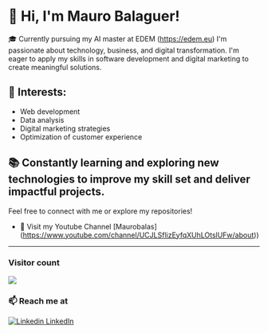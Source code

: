 <h1> 👋 Hi, I'm Mauro Balaguer!</h1>


🎓 Currently pursuing my AI master at EDEM (https://edem.eu)
I'm passionate about technology, business, and digital transformation. 
I'm eager to apply my skills in software development and digital marketing to create meaningful solutions.

<h2>🌟 Interests:</h2>

- Web development
- Data analysis
- Digital marketing strategies
- Optimization of customer experience

<h2>📚 Constantly learning and exploring new technologies to improve my skill set and deliver impactful projects.</h2>

Feel free to connect with me or explore my repositories!
- 💬 Visit my Youtube Channel [Maurobalas] (https://www.youtube.com/channel/UCJLSflizEyfqXUhLOtslUFw/about))

<hr />

### Visitor count
<img src="https://profile-counter.glitch.me/maurobalas/count.svg" />

### 📫 Reach me at 
[![Linkedin](https://i.stack.imgur.com/gVE0j.png) LinkedIn](https://www.linkedin.com/in/mauro-balaguer-dos-santos-b8556a1b8/)
